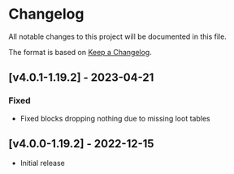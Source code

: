 # Changelog
All notable changes to this project will be documented in this file.

The format is based on [Keep a Changelog].

## [v4.0.1-1.19.2] - 2023-04-21
### Fixed
- Fixed blocks dropping nothing due to missing loot tables

## [v4.0.0-1.19.2] - 2022-12-15
- Initial release

[Keep a Changelog]: https://keepachangelog.com/en/1.0.0/
